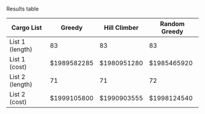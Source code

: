 Results table

|Cargo List|Greedy|Hill Climber|Random Greedy|
|---|---|---|---|
|List 1 (length)|83|83|83|
|List 1 (cost)|$1989582285|$1980951280|$1985465920|
|List 2 (length)|71|71|72
|List 2 (cost)|$1999105800|$1990903555|$1998124540
